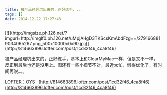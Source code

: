 ```yaml
---
title: 被产品经理坑出来的，正好练手，...
tags: []
date: 2014-12-22 17:27:43
---
```


<p>[![](http://imgsize.ph.126.net/?imgurl=http://imglf0.ph.126.net/uMpjAHgD3TKScsKmAbdFzg==/2791668819034065267.png_500x10000x0x90.jpg)](http://814663896.lofter.com/post/1cd32f46_4ca8f46)
</p>

<p>被产品经理坑出来的，正好练手，基本上和ClearMyMac一样，但是又不一样，反正到最后也还是没用上。图还有一些小细节不对，最近太忙，懒得优化了，有时间再说。。。
</p>

[LOFTER：OYS](http://814663896.lofter.com)&nbsp;&nbsp;&nbsp;[http://814663896.lofter.com/post/1cd32f46_4ca8f46](http://814663896.lofter.com/post/1cd32f46_4ca8f46)